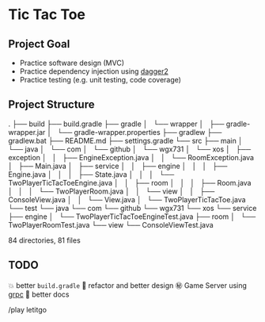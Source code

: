 # Tic Tac Toe

## Project Goal

* Practice software design (MVC)
* Practice dependency injection using [dagger2](http://google.github.io/dagger)
* Practice testing (e.g. unit testing, code coverage)

## Project Structure
.
├── build
├── build.gradle
├── gradle
│   └── wrapper
│       ├── gradle-wrapper.jar
│       └── gradle-wrapper.properties
├── gradlew
├── gradlew.bat
├── README.md
├── settings.gradle
└── src
    ├── main
    │   └── java
    │       └── com
    │           └── github
    │               └── wgx731
    │                   └── xos
    │                       ├── exception
    │                       │   ├── EngineException.java
    │                       │   └── RoomException.java
    │                       ├── Main.java
    │                       ├── service
    │                       │   ├── engine
    │                       │   │   ├── Engine.java
    │                       │   │   ├── State.java
    │                       │   │   └── TwoPlayerTicTacToeEngine.java
    │                       │   ├── room
    │                       │   │   ├── Room.java
    │                       │   │   └── TwoPlayerRoom.java
    │                       │   └── view
    │                       │       ├── ConsoleView.java
    │                       │       └── View.java
    │                       └── TwoPlayerTicTacToe.java
    └── test
        └── java
            └── com
                └── github
                    └── wgx731
                        └── xos
                            └── service
                                ├── engine
                                │   └── TwoPlayerTicTacToeEngineTest.java
                                ├── room
                                │   └── TwoPlayerRoomTest.java
                                └── view
                                    └── ConsoleViewTest.java

84 directories, 81 files

## TODO

:boom: better `build.gradle`
:bowling: refactor and better design
:secret: Game Server using [grpc](http://www.grpc.io)
:book: better docs

/play letitgo
